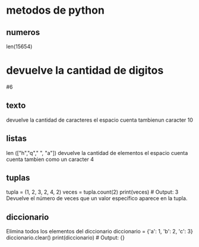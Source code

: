 # metodos de python
## numeros
len(15654)
# devuelve la cantidad de digitos
#6
## texto
 devuelve la cantidad de caracteres 
 el espacio cuenta tambienun caracter
 10
## listas
len (["h","q"," ", "a"])
devuelve la cantidad de elementos
el espacio cuenta cuenta tambien como un caracter
4
## tuplas 
tupla = (1, 2, 3, 2, 4, 2)
veces = tupla.count(2)
print(veces)  # Output: 3
Devuelve el número de veces que un valor específico aparece en la tupla.
## diccionario
Elimina todos los elementos del diccionario
diccionario = {'a': 1, 'b': 2, 'c': 3}
diccionario.clear()
print(diccionario)  # Output: {}



